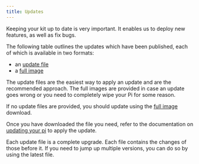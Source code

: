 ```yaml
---
title: Updates
---
```


Keeping your kit up to date is very important. It enables us to deploy new features, as well as fix bugs.

The following table outlines the updates which have been published, each of
which is available in two formats:

* an [update file](/kit/pi/update-file)
* a [full image](/kit/pi/sd-card)

The update files are the easiest way to apply an update and are the recommended
approach. The full images are provided in case an update goes wrong or you need
to completely wipe your Pi for some reason.

If no update files are provided, you should update using the [full image](/kit/pi/sd-card) download.

Once you have downloaded the file you need, refer to the documentation on
[updating your pi](/kit/pi/#updating-your-pi) to apply the update.

Each update file is a complete upgrade. Each file contains the changes of those before it. If you need to jump up multiple versions, you can do so by using the latest file.

